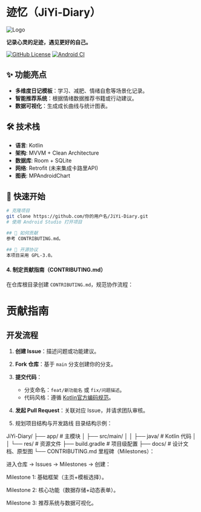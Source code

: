 # 迹忆（JiYi-Diary）

![Logo](docs/logo.png) <!-- 上传LOGO到仓库的docs目录 -->

**记录心灵的足迹，遇见更好的自己。**

[![GitHub License](https://img.shields.io/github/license/你的用户名/JiYi-Diary)](LICENSE)
[![Android CI](https://github.com/你的用户名/JiYi-Diary/actions/workflows/android.yml/badge.svg)](https://github.com/你的用户名/JiYi-Diary/actions) <!-- 后续配置CI后添加 -->

## ✨ 功能亮点
- **多维度日记模板**：学习、减肥、情绪自愈等场景化记录。
- **智能推荐系统**：根据情绪数据推荐书籍或行动建议。
- **数据可视化**：生成成长曲线与统计图表。

## 🛠️ 技术栈
- **语言**: Kotlin
- **架构**: MVVM + Clean Architecture
- **数据库**: Room + SQLite
- **网络**: Retrofit (未来集成卡路里API)
- **图表**: MPAndroidChart

## 🚀 快速开始

```bash
# 克隆项目
git clone https://github.com/你的用户名/JiYi-Diary.git
# 使用 Android Studio 打开项目

## 🤝 如何贡献
参考 CONTRIBUTING.md。

## 📄 开源协议
本项目采用 GPL-3.0。
```


#### **4. 制定贡献指南（CONTRIBUTING.md）**
在仓库根目录创建 `CONTRIBUTING.md`，规范协作流程：

# 贡献指南

## 开发流程
1. **创建 Issue**：描述问题或功能建议。
2. **Fork 仓库**：基于 `main` 分支创建你的分支。
3. **提交代码**：
   - 分支命名：`feat/新功能名` 或 `fix/问题描述`。
   - 代码风格：遵循 [Kotlin官方编码规范](https://kotlinlang.org/docs/coding-conventions.html)。
4. **发起 Pull Request**：关联对应 Issue，并请求团队审核。

5. 规划项目结构与开发路线
目录结构示例：

JiYi-Diary/
├── app/               # 主模块
│   ├── src/main/
│   │   ├── java/      # Kotlin 代码
│   │   └── res/       # 资源文件
├── build.gradle      # 项目级配置
├── docs/             # 设计文档、原型图
└── CONTRIBUTING.md
里程碑（Milestones）：

进入仓库 → Issues → Milestones → 创建：

Milestone 1: 基础框架（主页+模板选择）。

Milestone 2: 核心功能（数据存储+动态表单）。

Milestone 3: 推荐系统与数据可视化。

